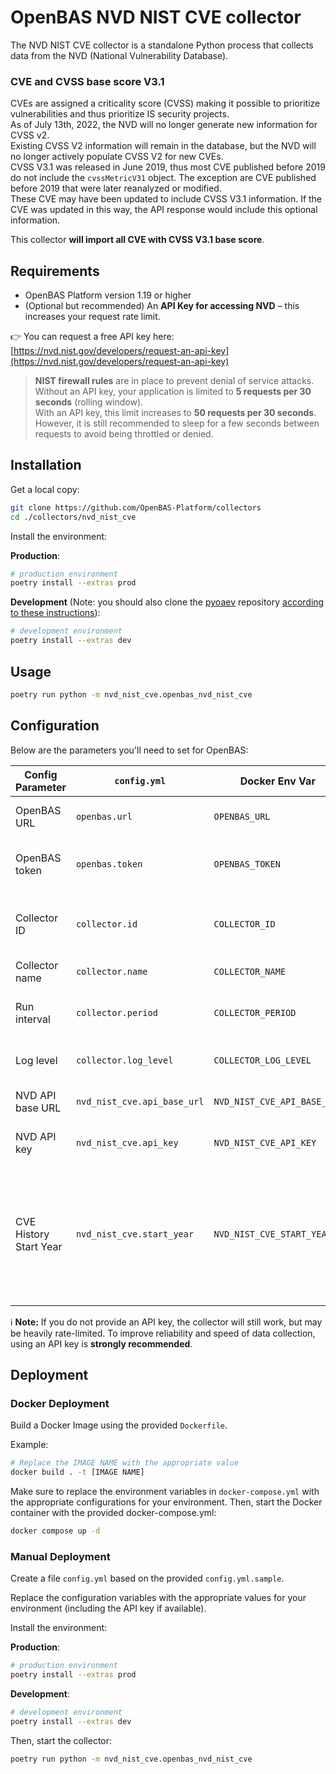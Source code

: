 # OpenBAS NVD NIST CVE collector

The NVD NIST CVE collector is a standalone Python process that collects data from the NVD (National Vulnerability Database).

### CVE and CVSS base score V3.1

CVEs are assigned a criticality score (CVSS) making it possible to prioritize vulnerabilities and thus prioritize IS security projects.  
As of July 13th, 2022, the NVD will no longer generate new information for CVSS v2.  
Existing CVSS V2 information will remain in the database, but the NVD will no longer actively populate CVSS V2 for new CVEs.  
CVSS V3.1 was released in June 2019, thus most CVE published before 2019 do not include the `cvssMetricV31` object. The exception are CVE published before 2019 that were later reanalyzed or modified.  
These CVE may have been updated to include CVSS V3.1 information. If the CVE was updated in this way, the API response would include this optional information.

This collector **will import all CVE with CVSS V3.1 base score**.

## Requirements

- OpenBAS Platform version 1.19 or higher  
- (Optional but recommended) An **API Key for accessing NVD** – this increases your request rate limit.

👉 You can request a free API key here: [https://nvd.nist.gov/developers/request-an-api-key](https://nvd.nist.gov/developers/request-an-api-key)

> **NIST firewall rules** are in place to prevent denial of service attacks.  
> Without an API key, your application is limited to **5 requests per 30 seconds** (rolling window).  
> With an API key, this limit increases to **50 requests per 30 seconds**.  
> However, it is still recommended to sleep for a few seconds between requests to avoid being throttled or denied.

## Installation

Get a local copy:

```bash
git clone https://github.com/OpenBAS-Platform/collectors
cd ./collectors/nvd_nist_cve
````

Install the environment:

**Production**:

```bash
# production environment
poetry install --extras prod
```

**Development**
(Note: you should also clone the [pyoaev](https://github.com/OpenBAS-Platform/client-python) repository [according to these instructions](../README.md#simultaneous-development-on-pyoaev-and-a-collector)):

```bash
# development environment
poetry install --extras dev
```

## Usage

```bash
poetry run python -m nvd_nist_cve.openbas_nvd_nist_cve
```

## Configuration

Below are the parameters you'll need to set for OpenBAS:

| Config Parameter       | `config.yml`                | Docker Env Var              | Default                                   | Description                                                                                                            |
|------------------------|-----------------------------|-----------------------------|-------------------------------------------|------------------------------------------------------------------------------------------------------------------------|
| OpenBAS URL            | `openbas.url`               | `OPENBAS_URL`               | *required*                                | URL to the OpenBAS instance                                                                                            |
| OpenBAS token          | `openbas.token`             | `OPENBAS_TOKEN`             | *required*                                | Authentication token to connect to OpenBAS                                                                             |
| Collector ID           | `collector.id`              | `COLLECTOR_ID`              | *required*                                | Unique UUIDv4 identifier for this collector instance                                                                   |
| Collector name         | `collector.name`            | `COLLECTOR_NAME`            | `CVE by NVD NIST`                         | Name of the collector                                                                                                  |
| Run interval           | `collector.period`          | `COLLECTOR_PERIOD`          | `7200` (seconds)                          | Time interval at which the collector will run                                                                          |
| Log level              | `collector.log_level`       | `COLLECTOR_LOG_LEVEL`       | `warn`                                    | Log verbosity: `debug`, `info`, `warn`, or `error`                                                                     |
| NVD API base URL       | `nvd_nist_cve.api_base_url` | `NVD_NIST_CVE_API_BASE_URL` | `https://services.nvd.nist.gov/rest/json` | Base URL for the NVD CVE API                                                                                           |
| NVD API key            | `nvd_nist_cve.api_key`      | `NVD_NIST_CVE_API_KEY`      | *(optional but recommended)*              | Your NVD API Key ([request it here](https://nvd.nist.gov/developers/request-an-api-key))                               |
| CVE History Start Year | `nvd_nist_cve.start_year`   | `NVD_NIST_CVE_START_YEAR`   | `2019`                                    | Year in number to start CVE data collect. Thus most CVE published before 2019 do not include the cvssMetricV31 object. |

ℹ️ **Note:**
If you do not provide an API key, the collector will still work, but may be heavily rate-limited.
To improve reliability and speed of data collection, using an API key is **strongly recommended**.

## Deployment

### Docker Deployment

Build a Docker Image using the provided `Dockerfile`.

Example:

```bash
# Replace the IMAGE NAME with the appropriate value
docker build . -t [IMAGE NAME]
```

Make sure to replace the environment variables in `docker-compose.yml` with the appropriate configurations for your environment.
Then, start the Docker container with the provided docker-compose.yml:

```bash
docker compose up -d
```

### Manual Deployment

Create a file `config.yml` based on the provided `config.yml.sample`.

Replace the configuration variables with the appropriate values for your environment (including the API key if available).

Install the environment:

**Production**:

```bash
# production environment
poetry install --extras prod
```

**Development**:

```bash
# development environment
poetry install --extras dev
```

Then, start the collector:

```bash
poetry run python -m nvd_nist_cve.openbas_nvd_nist_cve
```

